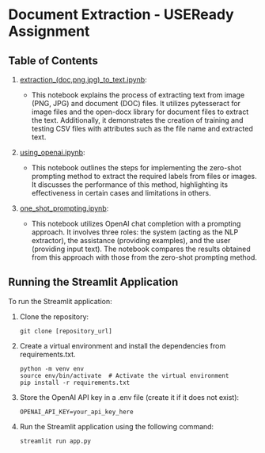 # Document Extraction - USEReady Assignment

## Table of Contents

1. [extraction_(doc,png,jpg)_to_text.ipynb](extraction_(doc,png,jpg)_to_text.ipynb):
   - This notebook explains the process of extracting text from image (PNG, JPG) and document (DOC) files. It utilizes pytesseract for image files and the open-docx library for document files to extract the text. Additionally, it demonstrates the creation of training and testing CSV files with attributes such as the file name and extracted text.

2. [using_openai.ipynb](using_openai.ipynb):
   - This notebook outlines the steps for implementing the zero-shot prompting method to extract the required labels from files or images. It discusses the performance of this method, highlighting its effectiveness in certain cases and limitations in others.

3. [one_shot_prompting.ipynb](one_shot_prompting.ipynb):
   - This notebook utilizes OpenAI chat completion with a prompting approach. It involves three roles: the system (acting as the NLP extractor), the assistance (providing examples), and the user (providing input text). The notebook compares the results obtained from this approach with those from the zero-shot prompting method.

## Running the Streamlit Application

To run the Streamlit application:

1. Clone the repository:
   ```
   git clone [repository_url]
   ```

2. Create a virtual environment and install the dependencies from requirements.txt.

    ```
    python -m venv env
    source env/bin/activate  # Activate the virtual environment
    pip install -r requirements.txt
    ```

3. Store the OpenAI API key in a .env file (create it if it does not exist):

    ```
    OPENAI_API_KEY=your_api_key_here
    ```

4. Run the Streamlit application using the following command:

    ```
    streamlit run app.py
    ```

